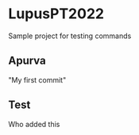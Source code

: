 # LupusPT2022
Sample project for testing commands

## Apurva 
"My first commit"

## Test
Who added this
